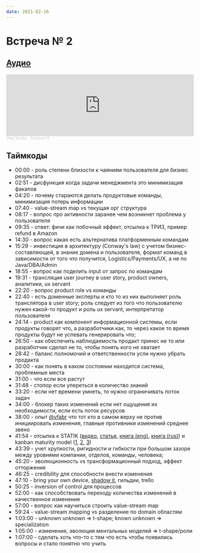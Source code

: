 ```yaml
---
date: 2021-02-16
---
```

# Встреча № 2

<!-- more -->
## [Аудио](https://soundcloud.com/oleg-soroka/vstrecha-2)

<iframe width="100%" height="166" scrolling="no" frameborder="no" allow="autoplay" src="https://w.soundcloud.com/player/?url=https%3A//api.soundcloud.com/tracks/1630941885&color=%23ff5500&auto_play=false&hide_related=false&show_comments=true&show_user=true&show_reposts=false&show_teaser=true"></iframe><div style="font-size: 10px; color: #cccccc;line-break: anywhere;word-break: normal;overflow: hidden;white-space: nowrap;text-overflow: ellipsis; font-family: Interstate,Lucida Grande,Lucida Sans Unicode,Lucida Sans,Garuda,Verdana,Tahoma,sans-serif;font-weight: 100;"><a href="https://soundcloud.com/oleg-soroka" title="Oleg Soroka" target="_blank" style="color: #cccccc; text-decoration: none;">Oleg Soroka</a> · <a href="https://soundcloud.com/oleg-soroka/vstrecha-2" title="Встреча #2" target="_blank" style="color: #cccccc; text-decoration: none;">Встреча #2</a></div>

<!-- more -->

## Таймкоды

- 00:00 - роль степени близости к чаяниям пользователя для бизнес результата
- 02:51 - дисфункция когда задачи менеджмента это минимизация факапов
- 04:20 - почему стараются делать продуктовые команды, минимизация потерь информации
- 07:40 - value-stream map vs текущая орг структура
- 08:17 - вопрос про активности заранее чем возникнет проблема у пользователя
- 09:35 - ответ: фичи как побочный эффект, отсылка к ТРИЗ, пример refund в Amazon
- 14:30 - вопрос какая есть альтернатива платформенным командам
- 15:29 - инвестиция в архитектуру (Conway's law) с учетом бизнес-составляющей, в знание домена и пользователя, формат команд в зависимости от того что получится, Logistics/Payments/UX, а не по Java/DBA/Admin
- 18:55 - вопрос как поделить input от запрос по командам
- 19:31 - трансляция user journey в user story, product owners, аналитики, ux servant
- 22:20 - вопрос product role vs команды
- 22:40 - есть доменные эксперты и кто то из них выполняет роль транслятора в user story; роль следует из того что пользователю нужен какой-то продукт и роль ux servant, интерпретатор пользователя
- 24:14 - product как компонент информационной системы, если продукты говорят что, а разработчики как, то через какое то время продукты будут не успевать генерировать что;
- 26:50 - как обеспечить наблюдаемость продакт принес не то или разработчик сделал не то, чтобы понять кого не хватает
- 28:42 - баланс полномочий и ответственности усли нужно убрать продакта
- 30:00 - как понять в каком состоянии находится система, проблемные места
- 31:00 - что если все растут
- 31:48 - стопор если упереться в количество знаний
- 33:20 - если нет времени умнеть, то нужно ограничивать поток задач
- 34:00 - блокер таких изменений если нет ощущения их необходимости, если есть поток ресурсов
- 38:00 - опыт [@vfabr](https://t.me/vfabr) что тот кто в самом верху не против инициировать изменения, главные противники изменений среднее звено
- 41:54 - отсылка к STATIK ([видео](https://kanbanguide.ru/resources/video-category/statik/), [статья](https://filipyev.ru/2017/11/09/s-t-a-t-i-k-system-thinking-approach-for-introducing-kanban-ili-kak-sistemno-zapustit-kanban-v-komande/), [книга (eng)](https://t.me/kanban_talks/23743), [книга (rus)](https://tlgur.com/d/8Qe0pMj8))  и kanban maturity model ([1](https://drive.google.com/file/d/1jYfbtKH80-tJANEO7cw-jLVe2Olqe_40/view?usp=sharing), [2](https://youtu.be/_GLpKi_f4zU), [3](https://youtu.be/OlH2Fo7HFhc))
- 43:39 - учет хрупкости, ригидности и гибкости при большом зазоре между уровнями компании, отделов, команды, человека; 
- 45:20 - эволюционность vs трансформационный подход, эффект отторжения
- 46:25 - credibility для способности внести изменения
- 47:10 - bring your own device, [shadow it](https://en.wikipedia.org/wiki/Shadow_IT), гильдии, trello
- 50:25 - inversion of control для процессов
- 52:00 - как способствовать переходу количества изменений в качественное изменение
- 57:00 - вопрос как научиться строить value-stream map
- 59:24 - value-stream mapping vs разделение по domain областям
- 1:03:00 - unknown unknown => t-shape; known unknown => specialization
- 1:05:00 - изменения, эволюция ментальных моделей => t-shape/роли
- 1:07:00 - сделать хоть что-то с тем что есть чтобы появились вопросы и стало понятно что учить
